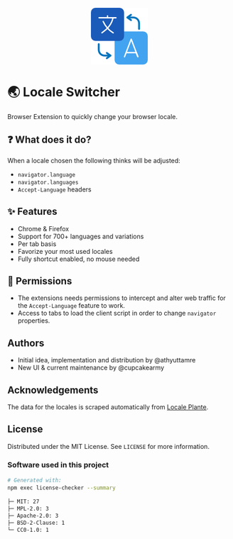 <p align="center">
  <img src="./icons/128.png" alt="logo" />
</p>

# 🌏 Locale Switcher

Browser Extension to quickly change your browser locale.

## ❓ What does it do?

When a locale chosen the following thinks will be adjusted:

- `navigator.language`
- `navigator.languages`
- `Accept-Language` headers

## ✨ Features

- Chrome & Firefox
- Support for 700+ languages and variations
- Per tab basis
- Favorize your most used locales
- Fully shortcut enabled, no mouse needed

## 🔐 Permissions

- The extensions needs permissions to intercept and alter web traffic for the `Accept-Language` feature to work.
- Access to tabs to load the client script in order to change `navigator` properties.

## Authors

- Initial idea, implementation and distribution by @athyuttamre
- New UI & current maintenance by @cupcakearmy

## Acknowledgements

The data for the locales is scraped automatically from [Locale Plante](https://www.localeplanet.com/icu/index.html).

## License

Distributed under the MIT License. See `LICENSE` for more information.

### Software used in this project

```bash
# Generated with:
npm exec license-checker --summary
```

```
├─ MIT: 27
├─ MPL-2.0: 3
├─ Apache-2.0: 3
├─ BSD-2-Clause: 1
└─ CC0-1.0: 1
```
